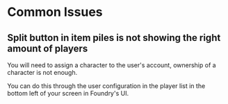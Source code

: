 # Common Issues

## Split button in item piles is not showing the right amount of players

You will need to assign a character to the user's account, ownership of a character is not enough.

You can do this through the user configuration in the player list in the bottom left of your screen in Foundry's UI.
